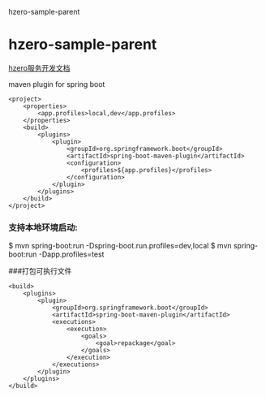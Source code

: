 hzero-sample-parent

# hzero-sample-parent
[hzero服务开发文档](https://open.hand-china.com/hzero-docs/v1.3/zh/docs/installation-configuration/service-config/config/)


maven plugin for spring boot

```bigquery
<project>
	<properties>
		<app.profiles>local,dev</app.profiles>
	</properties>
	<build>
		<plugins>
			<plugin>
				<groupId>org.springframework.boot</groupId>
				<artifactId>spring-boot-maven-plugin</artifactId>
				<configuration>
					<profiles>${app.profiles}</profiles>
				</configuration>
			</plugin>
		</plugins>
	</build>
</project>
```

### 支持本地环境启动:
$ mvn spring-boot:run -Dspring-boot.run.profiles=dev,local
$ mvn spring-boot:run -Dapp.profiles=test

###打包可执行文件
```
<build>
	<plugins>
		<plugin>
			<groupId>org.springframework.boot</groupId>
			<artifactId>spring-boot-maven-plugin</artifactId>
			<executions>
				<execution>
					<goals>
						<goal>repackage</goal>
					</goals>
				</execution>
			</executions>
		</plugin>
	</plugins>
</build>
```
